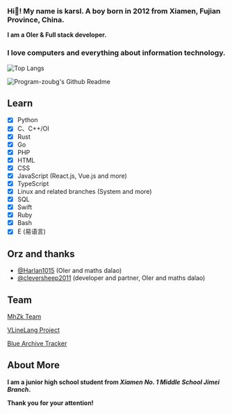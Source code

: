 ### Hi👋! My name is karsl. A boy born in 2012 from Xiamen, Fujian Province, China.

**I am a OIer & Full stack developer.**

### I love computers and everything about information technology.

![Top Langs](https://github-readme-stats.vercel.app/api/top-langs/?username=karsl-program&layout=compact)

![Program-zoubg's Github Readme](https://github-readme-stats.vercel.app/api?username=karsl-program&show_icons=true&theme=dark&include_all_commits=true)


## Learn

- [x] Python
- [x] C、C++/OI
- [x] Rust
- [x] Go
- [x] PHP
- [x] HTML
- [x] CSS
- [x] JavaScript (React.js, Vue.js and more)
- [x] TypeScript
- [x] Linux and related branches (System and more)
- [x] SQL
- [x] Swift
- [x] Ruby
- [x] Bash
- [x] E (易语言)

## Orz and thanks

- [@Harlan1015](https://github.com/Harlan1015) (OIer and maths dalao)
- [@cleversheep2011](https://github.com/cleversheep2011) (developer and partner, OIer and maths dalao)

## Team

[MhZk Team](https://github.com/mh-zk)

[VLineLang Project](https://github.com/VLineLang)

[Blue Archive Tracker](https://github.com/BaTracker/)

## About More

**I am a junior high school student from *Xiamen No. 1 Middle School Jimei Branch*.**

**Thank you for your attention!**
